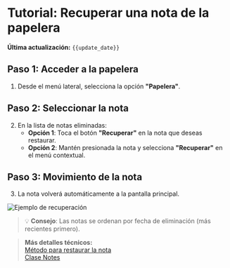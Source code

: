 # Tutorial: Recuperar una nota de la papelera
**Última actualización:** `{{update_date}}`

## Paso 1: Acceder a la papelera
1. Desde el menú lateral, selecciona la opción **"Papelera"**.

## Paso 2: Seleccionar la nota
2. En la lista de notas eliminadas:
    - **Opción 1**: Toca el botón **"Recuperar"** en la nota que deseas restaurar.
    - **Opción 2**: Mantén presionada la nota y selecciona **"Recuperar"** en el menú contextual.

## Paso 3: Movimiento de la nota
3. La nota volverá automáticamente a la pantalla principal.

![Ejemplo de recuperación](https://i.imgur.com/aQgV118.png)

> 💡 **Consejo**: Las notas se ordenan por fecha de eliminación (más recientes primero).

> **Más detalles técnicos:**  
[Método para restaurar la nota](../generated/dokka/markdown/-app-notas/com.example.appnotas.database/-notes-view-model/restore-note.md)  
[Clase Notes](../generated/dokka/markdown/-app-notas/com.example.appnotas.database/-notes/index.md)
